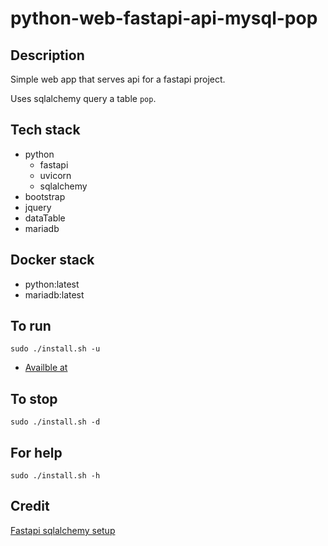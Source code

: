 # python-web-fastapi-api-mysql-pop

## Description
Simple web app that serves api
for a fastapi project.

Uses sqlalchemy query a table `pop`.

## Tech stack
- python
  - fastapi
  - uvicorn
  - sqlalchemy
- bootstrap
- jquery
- dataTable
- mariadb

## Docker stack
- python:latest
- mariadb:latest

## To run
`sudo ./install.sh -u`
- [Availble at](http://localhost/pop)

## To stop
`sudo ./install.sh -d`

## For help
`sudo ./install.sh -h`

## Credit
[Fastapi sqlalchemy setup](https://fastapi.tiangolo.com/tutorial/sql-databases/)
